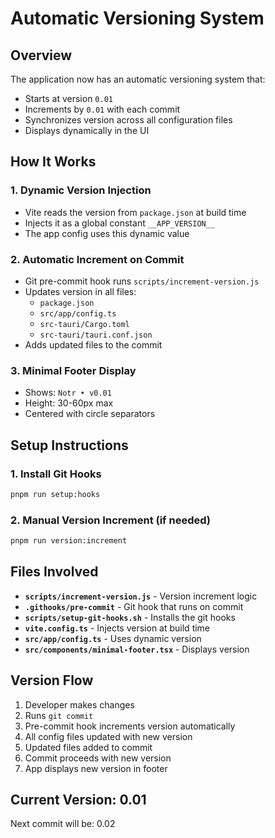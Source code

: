 # Automatic Versioning System

## Overview

The application now has an automatic versioning system that:

- Starts at version `0.01`
- Increments by `0.01` with each commit
- Synchronizes version across all configuration files
- Displays dynamically in the UI

## How It Works

### 1. **Dynamic Version Injection**

- Vite reads the version from `package.json` at build time
- Injects it as a global constant `__APP_VERSION__`
- The app config uses this dynamic value

### 2. **Automatic Increment on Commit**

- Git pre-commit hook runs `scripts/increment-version.js`
- Updates version in all files:
    - `package.json`
    - `src/app/config.ts`
    - `src-tauri/Cargo.toml`
    - `src-tauri/tauri.conf.json`
- Adds updated files to the commit

### 3. **Minimal Footer Display**

- Shows: `Notr • v0.01`
- Height: 30-60px max
- Centered with circle separators

## Setup Instructions

### 1. Install Git Hooks

```bash
pnpm run setup:hooks
```

### 2. Manual Version Increment (if needed)

```bash
pnpm run version:increment
```

## Files Involved

- **`scripts/increment-version.js`** - Version increment logic
- **`.githooks/pre-commit`** - Git hook that runs on commit
- **`scripts/setup-git-hooks.sh`** - Installs the git hooks
- **`vite.config.ts`** - Injects version at build time
- **`src/app/config.ts`** - Uses dynamic version
- **`src/components/minimal-footer.tsx`** - Displays version

## Version Flow

1. Developer makes changes
2. Runs `git commit`
3. Pre-commit hook increments version automatically
4. All config files updated with new version
5. Updated files added to commit
6. Commit proceeds with new version
7. App displays new version in footer

## Current Version: 0.01

Next commit will be: 0.02
